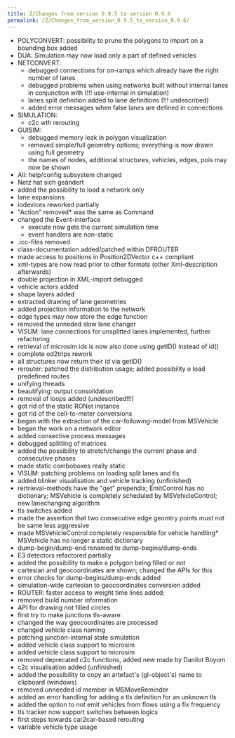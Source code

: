 ```yaml
---
title: Z/Changes from version 0.9.5 to version 0.9.6
permalink: /Z/Changes_from_version_0.9.5_to_version_0.9.6/
---
```


- POLYCONVERT: possibility to prune the polygons to import on a
  bounding box added
- DUA: Simulation may now load only a part of defined vehicles
- NETCONVERT:
  - debugged connections for on-ramps which already have the right
    number of lanes
  - debugged problems when using networks built without internal
    lanes in conjunction with (\!\!\! use-internal in simulation)
  - lanes split definition added to lane definitions (\!\!\!
    undescribed)
  - added error messages when false lanes are defined in connections
- SIMULATION:
  - c2c wth rerouting
- GUISIM:
  - debugged memory leak in polygon visualization
  - removed simple/full geometry options; everything is now drawn
    using full geometry
  - the names of nodes, additional structures, vehicles, edges, pois
    may now be shown
- All: help/config subsystem changed
- Netz hat sich geändert
- added the possibility to load a network only
- lane expansions
- iodevices reworked partially
- "Action" removed\* was the same as Command
- changed the Event-interface
  - execute now gets the current simulation time
  - event handlers are non-static
- .icc-files removed
- class-documentation added/patched within DFROUTER
- made access to positions in Position2DVector c++ compliant
- xml-types are now read prior to other formats (other Xml-description
  afterwards)
- double projection in XML-import debugged
- vehicle actors added
- shape layers added
- extracted drawing of lane geometries
- added projection information to the network
- edge types may now store the edge function
- removed the unneded slow lane changer
- VISUM: lane connections for unsplitted lanes implemented, further
  refactoring
- retrieval of microsim ids is now also done using getID() instead of
  id()
- complete od2trips rework
- all structures now return their id via getID()
- rerouter: patched the distribution usage; added possibility o load
  predefined routes
- unifying threads
- beautifying: output consolidation
- removal of loops added (undescribed\!\!\!)
- got rid of the static RONet instance
- got rid of the cell-to-meter conversions
- began with the extraction of the car-following-model from MSVehicle
- began the work on a network editor
- added consective process messages
- debugged splitting of matrices
- added the possibility to stretch/change the current phase and
  consecutive phases
- made static comboboxes really static
- VISUM: patching problems on loading split lanes and tls
- added blinker visualisation and vehicle tracking (unfinished)
- rertrieval-methods have the "get" prependix; EmitControl has no
  dictionary; MSVehicle is completely scheduled by MSVehicleControl;
  new lanechanging algorithm
- tls switches added
- made the assertion that two consecutive edge geomtry points must not
  be same less aggressive
- made MSVehicleControl completely responsible for vehicle handling\*
  MSVehicle has no longer a static dictionary
- dump-begin/dump-end renamed to dump-begins/dump-ends
- E3 detectors refactored partially
- added the possibility to make a polygon being filled or not
- cartesian and geocoordinates are shown; changed the APIs for this
- error checks for dump-begins/dump-ends added
- simulation-wide cartesian to geocoordinates conversion added
- ROUTER: faster access to weight time lines added;
- removed build number information
- API for drawing not filled circles
- first try to make junctions tls-aware
- changed the way geocoordinates are processed
- changed vehicle class naming
- patching junction-internal state simulation
- added vehicle class support to microsim
- added vehicle class support to microsim
- removed deprecated c2c functions, added new made by Danilot Boyom
- c2c visualisation added (unfinished)
- added the possibility to copy an artefact's (gl-object's) name to
  clipboard (windows)
- removed unneeded id member in MSMoveReminder
- added an error handling for adding a tls definition for an unknown
  tls
- added the option to not emit vehicles from flows using a fix
  frequency
- tls tracker now support switches between logics
- first steps towards car2car-based rerouting
- variable vehicle type usage
